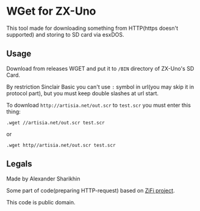# WGet for ZX-Uno

This tool made for downloading something from HTTP(https doesn't supported) and storing to SD card via esxDOS.

## Usage

Download from releases WGET and put it to `/BIN` directory of ZX-Uno's SD Card. 

By restriction Sinclair Basic you can't use `:` symbol in url(you may skip it in protocol part), but you must keep double slashes at url start.

To download `http://artisia.net/out.scr` to `test.scr` you must enter this thing: 

```
.wget //artisia.net/out.scr test.scr
```

or 

```
.wget http//artisia.net/out.scr test.scr
```

## Legals

Made by Alexander Sharikhin

Some part of code(preparing HTTP-request) based on [ZiFi project](https://github.com/HackerVBI/ZiFi/).

This code is public domain.